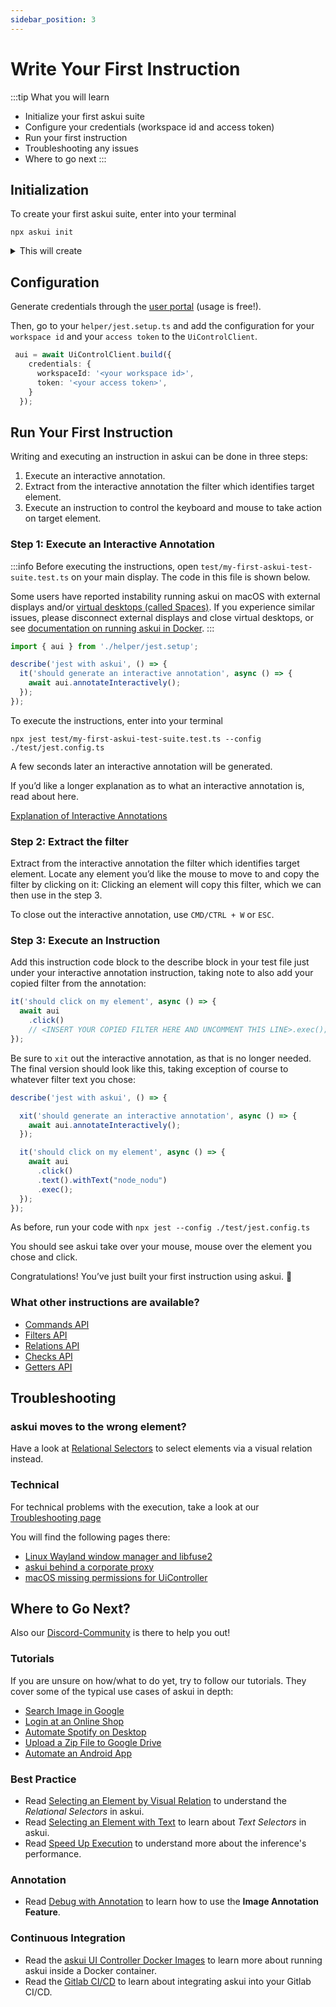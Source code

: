 ```yaml
---
sidebar_position: 3
---
```


# Write Your First Instruction

:::tip
What you will learn

- Initialize your first askui suite
- Configure your credentials (workspace id and access token)
- Run your first instruction
- Troubleshooting any issues
- Where to go next
:::

## Initialization

To create your first askui suite, enter into your terminal

```shell
npx askui init
```

<details>
  <summary>This will create</summary>

-   a `tsconfig.json`: [a json file specifying the root files and the compiler options required to compile the project](https://www.typescriptlang.org/docs/handbook/tsconfig-json.html),
-   a folder called `test` which includes:
    -   `test/my-first-askui-test-suite.test.ts`: an example test with askui,
    -   a folder called `helper` which contains the `jest.setup.ts` file for setting up the test environment
    -   a `jest.config.ts` configuration file

</details>

## Configuration

Generate credentials through the [user portal](https://app.v2.askui.com/) (usage is free!).

Then, go to your `helper/jest.setup.ts` and add the configuration for your `workspace id` and your `access token` to the `UiControlClient`.

```typescript
 aui = await UiControlClient.build({
    credentials: {
      workspaceId: '<your workspace id>',
      token: '<your access token>',
    }
  });
```

## Run Your First Instruction
Writing and executing an instruction in askui can be done in three steps:

1. Execute an interactive annotation.
2. Extract from the interactive annotation the filter which identifies target element.
3. Execute an instruction to control the keyboard and mouse to take action on target element.

### Step 1: Execute an Interactive Annotation

:::info
Before executing the instructions, open `test/my-first-askui-test-suite.test.ts` on your main display. The code in this file is shown below.

Some users have reported instability running askui on macOS with external displays and/or [virtual desktops (called Spaces)](https://support.apple.com/en-gb/guide/mac-help/mh14112/mac). If you experience similar issues, please disconnect external displays and close virtual desktops, or see [documentation on running askui in Docker](../04-Continuous%20Integration/askui-ui-controller-docker-images.md).
:::

```typescript title="test/my-first-askui-test-suite.test.ts" showLineNumbers
import { aui } from './helper/jest.setup';

describe('jest with askui', () => {
  it('should generate an interactive annotation', async () => {
    await aui.annotateInteractively();
  });
});
```

To execute the instructions, enter into your terminal

```shell
npx jest test/my-first-askui-test-suite.test.ts --config ./test/jest.config.ts 
```

A few seconds later an interactive annotation will be generated.

If you’d like a longer explanation as to what an interactive annotation is, read about here.

[Explanation of Interactive Annotations](../05-Tooling/annotation.md)

### Step 2: Extract the filter
Extract from the interactive annotation the filter which identifies target element.
Locate any element you’d like the mouse to move to and copy the filter by clicking on it:
Clicking an element will copy this filter, which we can then use in the step 3.

To close out the interactive annotation, use `CMD/CTRL + W` or `ESC`.

### Step 3: Execute an Instruction

Add this instruction code block to the describe block in your test file just under your interactive annotation instruction, taking note to also add your copied filter from the annotation:


```typescript title="test/my-first-askui-test-suite.test.ts" showLineNumbers
it('should click on my element', async () => {
  await aui
    .click()
    // <INSERT YOUR COPIED FILTER HERE AND UNCOMMENT THIS LINE>.exec();
});
```

Be sure to `xit` out the interactive annotation, as that is no longer needed. The final version should look like this, taking exception of course to whatever filter text you chose:

```typescript title="test/my-first-askui-test-suite.test.ts" showLineNumbers
describe('jest with askui', () => {

  xit('should generate an interactive annotation', async () => {
    await aui.annotateInteractively();
  });

  it('should click on my element', async () => {
    await aui
      .click()
      .text().withText("node_nodu")
      .exec();
  });
});
````

As before, run your code with `npx jest --config ./test/jest.config.ts`

You should see askui take over your mouse, mouse over the element you chose and click.

Congratulations! You’ve just built your first instruction using askui. :tada:

### What other instructions are available?

* [Commands API](../../api/01-API/table-of-contents.md#commands)
* [Filters API](../../api/01-API/table-of-contents.md#filters)
* [Relations API](../../api/01-API/table-of-contents.md#relations)
* [Checks API](../../api/01-API/table-of-contents.md#checks)
* [Getters API](../../api/01-API/table-of-contents.md#getters)

## Troubleshooting

### askui moves to the wrong element?
Have a look at [Relational Selectors](../03-Best%20Practice/selecting-by-visual-relation.md) to select elements via a visual relation instead.

### Technical
For technical problems with the execution, take a look at our [Troubleshooting page](https://docs.askui.com/docs/general/Troubleshooting/)

You will find the following pages there:

* [Linux Wayland window manager and libfuse2](../07-Troubleshooting/linux.md)
* [askui behind a corporate proxy](../07-Troubleshooting/proxy.md)
* [macOS missing permissions for UiController](../07-Troubleshooting/mac-os.md)

## Where to Go Next?

Also our [Discord-Community](https://discord.gg/KFYJ5xuyBA) is there to help you out!

### Tutorials
If you are unsure on how/what to do yet, try to follow our tutorials. They cover some of the typical use cases of askui in depth:

* [Search Image in Google](../06-Tutorials/google-cat-search.md)
* [Login at an Online Shop](../06-Tutorials/shop-demo.md)
* [Automate Spotify on Desktop](../06-Tutorials/spotify-tutorial.md)
* [Upload a Zip File to Google Drive](../06-Tutorials/zip-images-upload-googledrive-windows.md)
* [Automate an Android App](../06-Tutorials/android-search-in-browser.md)

### Best Practice
* Read [Selecting an Element by Visual Relation](../03-Best%20Practice/selecting-by-visual-relation.md) to understand the *Relational Selectors* in askui.
* Read [Selecting an Element with Text](../03-Best%20Practice/selecting-with-text.md) to learn about *Text Selectors* in askui.
* Read [Speed Up Execution](../03-Best%20Practice/speed_up_execution.md) to understand more about the inference's performance.

### Annotation
* Read [Debug with Annotation](../05-Tooling/annotation.md) to learn how to use the **Image Annotation Feature**.

### Continuous Integration
- Read the [askui UI Controller Docker Images](../04-Continuous%20Integration/askui-ui-controller-docker-images.md) to learn more about running askui inside a Docker container.
- Read the [Gitlab CI/CD](../04-Continuous%20Integration/gitlab-ci.md) to learn about integrating askui into your Gitlab CI/CD.
